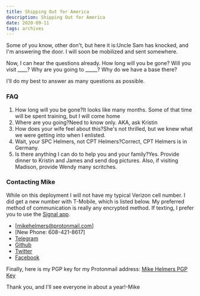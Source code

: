 ```yaml
---
title: Shipping Out for America
description: Shipping Out for America
date: 2020-09-11
tags: archives
---
```


Some of you know, other don't, but here it is:Uncle Sam has knocked, and I'm answering the door. I will soon be mobilized and sent somewhere.

Now, I can hear the questions already. How long will you be gone? Will you visit ____? Why are you going to _____? Why do we have a base there?

I'll do my best to answer as many questions as possible.

### FAQ

1. How long will you be gone?It looks like many months. Some of that time will be spent training, but I will come home
2. Where are you going?Need to know only. AKA, ask Kristin
3. How does your wife feel about this?She's not thrilled, but we knew what we were getting into when I enlisted.
4. Wait, your SPC Helmers, not CPT Helmers?Correct, CPT Helmers is in Germany.
5. Is there anything I can do to help you and your family?Yes. Provide dinner to Kristin and James and send dog pictures. Also, if visiting Madison, provide Wendy many scritches.

### Contacting Mike

While on this deployment I will not have my typical Verizon cell number. I did get a new number with T-Mobile, which is listed below. My preferred method of communication is really any encrypted method. If texting, I prefer you to use the [Signal app](https://www.signal.org/).

* [mikehelmers@protonmail.com]
* [New Phone: 608-421-8617]
* [Telegram](https://t.me/mhelmers)
* [Github](https://github.com/northsaluki615)
* [Twitter](https://twitter.com/mphelmers)
* [Facebook](https://www.facebook.com/helmers.mike)

Finally, here is my PGP key for my Protonmail address: [Mike Helmers PGP Key](https://helmerscloud.com/index.php/s/yEQ65WDxMx2wg5X)

Thank you, and I'll see everyone in about a year!-Mike